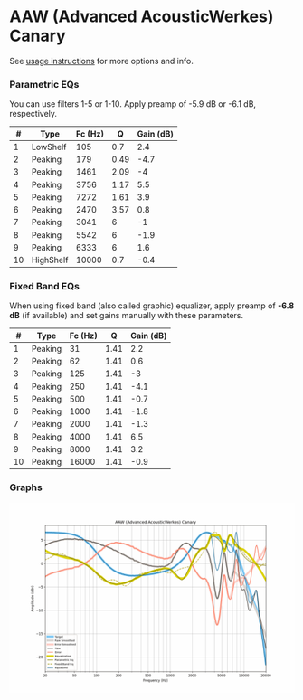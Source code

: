# AAW (Advanced AcousticWerkes) Canary
See [usage instructions](https://github.com/jaakkopasanen/AutoEq#usage) for more options and info.

### Parametric EQs
You can use filters 1-5 or 1-10. Apply preamp of -5.9 dB or -6.1 dB, respectively.

|   # | Type      |   Fc (Hz) |    Q |   Gain (dB) |
|-----|-----------|-----------|------|-------------|
|   1 | LowShelf  |       105 | 0.7  |         2.4 |
|   2 | Peaking   |       179 | 0.49 |        -4.7 |
|   3 | Peaking   |      1461 | 2.09 |        -4   |
|   4 | Peaking   |      3756 | 1.17 |         5.5 |
|   5 | Peaking   |      7272 | 1.61 |         3.9 |
|   6 | Peaking   |      2470 | 3.57 |         0.8 |
|   7 | Peaking   |      3041 | 6    |        -1   |
|   8 | Peaking   |      5542 | 6    |        -1.9 |
|   9 | Peaking   |      6333 | 6    |         1.6 |
|  10 | HighShelf |     10000 | 0.7  |        -0.4 |

### Fixed Band EQs
When using fixed band (also called graphic) equalizer, apply preamp of **-6.8 dB** (if available) and set gains manually with these parameters.

|   # | Type    |   Fc (Hz) |    Q |   Gain (dB) |
|-----|---------|-----------|------|-------------|
|   1 | Peaking |        31 | 1.41 |         2.2 |
|   2 | Peaking |        62 | 1.41 |         0.6 |
|   3 | Peaking |       125 | 1.41 |        -3   |
|   4 | Peaking |       250 | 1.41 |        -4.1 |
|   5 | Peaking |       500 | 1.41 |        -0.7 |
|   6 | Peaking |      1000 | 1.41 |        -1.8 |
|   7 | Peaking |      2000 | 1.41 |        -1.3 |
|   8 | Peaking |      4000 | 1.41 |         6.5 |
|   9 | Peaking |      8000 | 1.41 |         3.2 |
|  10 | Peaking |     16000 | 1.41 |        -0.9 |

### Graphs
![](./AAW%20(Advanced%20AcousticWerkes)%20Canary.png)
